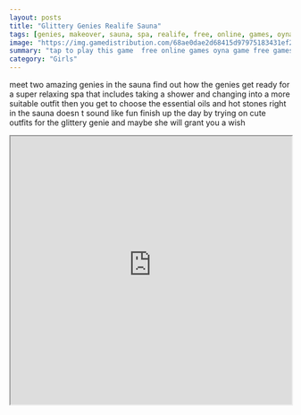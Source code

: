 ```yaml
---
layout: posts
title: "Glittery Genies Realife Sauna"
tags: [genies, makeover, sauna, spa, realife, free, online, games, oyna, game, free, games, play, play, games]
image: "https://img.gamedistribution.com/68ae0dae2d68415d97975183431ef2c0.jpg"
summary: "tap to play this game  free online games oyna game free games play play games"
category: "Girls"
---
```


meet two amazing genies in the sauna find out how the genies get ready for a super relaxing spa that includes taking a shower and changing into a more suitable outfit then you get to choose the essential oils and hot stones right in the sauna doesn t sound like fun finish up the day by trying on cute outfits for the glittery genie and maybe she will grant you a wish

<iframe width="100%" height="480px;" src="https://html5.gamedistribution.com/68ae0dae2d68415d97975183431ef2c0/"></iframe>
